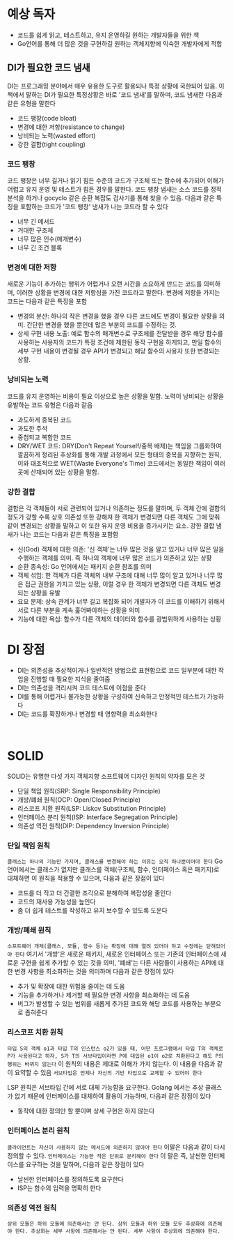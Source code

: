 
# 예상 독자
- 코드를 쉽게 읽고, 테스트하고, 유지 운영하길 원하는 개발자들을 위한 책
- Go언어를 통해 더 많은 것을 구현하길 원하는 객체지향에 익숙한 개발자에게 적합

## DI가 필요한 코드 냄새
DI는 프로그래밍 분야에서 매우 유용한 도구로 활용되나 특정 상황에 국한되어 있음. 이 책에서 말하는 DI가 필요한 특정상황은
바로 '코드 냄새'를 말하며, 코드 냄새란 다음과 같은 유형을 말한다

- 코드 팽창(code bloat)
- 변경에 대한 저항(resistance to change)
- 낭비되는 노력(wasted effort)
- 강한 결합(tight coupling)

### 코드 팽창
코드 팽창은 너무 길거나 읽기 힘든 수준의 코드가 구조체 또는 함수에 추가되어 이해가 어렵고 유지 운영 및 테스트가 힘든 경우를
말한다. 코드 팽창 냄새는 소스 코드를 정적 분석을 하거나 gocyclo 같은 순환 복잡도 검사기를 통해 찾을 수 있음.
다음과 같은 특징을 포함하는 코드가 '코드 팽창' 냄새가 나는 코드라 할 수 있다

- 너무 긴 메서드
- 거대한 구조체
- 너무 많은 인수(매개변수)
- 너무 긴 조건 블록

### 변경에 대한 저항
새로운 기능이 추가하는 행위가 어렵거나 오랜 시간을 소요하게 만드는 코드를 의미하며, 이러한 상황을 변경에 대한 저항성을 가진 코드라고 말한다. 변경에 저항을 가지는 코드는 다음과 같은 특징을 포함

- 변경의 분산: 하나의 작은 변경을 했을 경우 다른 코드에도 변경이 필요한 상황을 의미. 간단한 변경을 했을 뿐인데 많은 부분의 코드를 수정하는 것.
- 상세 구현 내용 노출: 예로 함수의 매개변수로 구조체를 전달받을 경우 해당 함수를 사용하는 사용자의 코드가 특정 조건에 제한된
동작 구현을 하게되고, 만일 함수의 세부 구현 내용이 변경될 경우 API가 변경되고 해당 함수의 사용자 또한 변경되는 상황.
  
### 낭비되는 노력
코드를 유지 운영하는 비용이 필요 이상으로 높은 상황을 말함. 노력이 낭비되는 상황을 유발하는 코드 유형은 다음과 같음

- 과도하게 중복된 코드
- 과도한 주석
- 중첩되고 복합한 코드
- DRY/WET 코드: DRY(Don't Repeat Yourself/중복 배제)는 책임을 그룹화하여 깔끔하게 정리된 추상화를 통해 개발 과정에서
모든 형태의 중복을 지향하는 원칙, 이와 대조적으로 WET(Waste Everyone's Time) 코드에서는 동일한 책임이 여러 곳에 산재되어
  있는 상황을 말함.
  
### 강한 결합
결합은 각 객체들이 서로 관련되어 있거나 의존하는 정도를 말하며, 두 객체 간에 결합의 정도가 강할 수록 상호 의존성 또한 강해져
한 객체가 변경되면 다른 객체도 그에 맞춰 같이 변경되는 상황을 말하고 이 또한 유지 운영 비용을 증가시키는 요소. 강한 결합 냄새가 나는 코드는 다음과 같은 특징을 포함함

- 신(God) 객체에 대한 의존: '신 객체'는 너무 많은 것을 알고 있거나 너무 많은 일을 수행하는 객체를 의미. 즉 하나의 객체에 너무 많은 코드가 의존하고 있는 상황
- 순환 종속성: Go 언어에서는 패키지 순환 참조를 의미
- 객체 섞임: 한 객체가 다른 객체의 내부 구조에 대해 너무 많이 알고 있거나 너무 많은 접근 권한을 가지고 있는 상황, 이럴 경우 한 객체가 변경되면 다른 객체도 변경되는 상황을 유발
- 요요 문제: 상속 관계가 너무 길고 복잡화 되어 개발자가 이 코드를 이해하기 위해서 서로 다른 부분을 계속 훑어봐야하는 상황을 의미
- 기능에 대한 욕심: 함수가 다른 객체의 데이터와 함수를 광범위하게 사용하는 상황


# DI 장점
- DI는 의존성을 추상적이거나 일반적인 방법으로 표현함으로 코드 일부분에 대한 작업을 진행할 때 필요한 지식을 줄여줌
- DI는 의존성을 격리시켜 코드 테스트에 이점을 준다
- DI를 통해 어렵거나 불가능한 상황을 구성하여 신속하고 안정적인 테스트가 가능하다
- DI는 코드를 확장하거나 변경할 때 영향력을 최소화한다

<br>

# SOLID
SOLID는 유명한 다섯 가지 객체지향 소프트웨어 디자인 원칙의 약자를 모은 것

- 단일 책임 원칙(SRP: Single Responsibility Principle)
- 개방/폐쇄 원칙(OCP: Open/Closed Principle)
- 리스코프 치환 원칙(LSP: Liskov Substitution Principle)
- 인터페이스 분리 원칙(ISP: Interface Segregation Principle)
- 의존성 역전 원칙(DIP: Dependency Inversion Principle)

### 단일 책임 원칙
`클래스는 하나의 기능만 가지며, 클래스를 변경해야 하는 이유는 오직 하나뿐이어야 한다`
Go 언어에서는 클래스가 없지만 클래스를 객체(구조체, 함수, 인터페이스 혹은 패키지)로 대체하면 이 원칙을
적용할 수 있으며, 다음과 같은 장점이 있다

- 코드를 더 작고 더 간결한 조각으로 분해하여 복잡성을 줄인다
- 코드의 재사용 가능성을 높인다
- 좀 더 쉽게 테스트를 작성하고 유지 보수할 수 있도록 도운다

### 개방/폐쇄 원칙
`소프트웨어 개체(클래스, 모듈, 함수 등)는 확장에 대해 열려 있어야 하고 수정에는 닫혀있어야 한다`
여기서 '개방'은 새로운 패키지, 새로운 인터페이스 또는 기존의 인터페이스에 새로운 구현을 쉽게 추가할 수 있는 것을 의미, '폐쇄'는 다른 사람들이 사용하는 API에 대한 변경 사항을 최소화하는 것을 의미하며 다음과 같은 장점이 있다

- 추가 및 확장에 대한 위험을 줄이는 데 도움
- 기능을 추가하거나 제거할 때 필요한 변경 사항을 최소화하는 데 도움
- 버그가 발생할 수 있는 범위를 새롭게 추가된 코드와 해당 코드를 사용하는 부분으로 좁혀준다

### 리스코프 치환 원칙
`타입 S의 객체 o1과 타입 T의 인스턴스 o2가 있을 때, 어떤 프로그램에서 타입 T의 객체로 P가 사용된다고
하자, S가 T의 서브타입이라면 P에 대입된 o1이 o2로 치환된다고 해도 P의 행위는 바뀌지 않는다`
이 원칙의 내용은 제대로 이해가 가지 않는다. 이 내용을 다음과 같이 요약할 수 있음
`서브타입은 언제나 자신의 기반 타입으로 교체할 수 있어야 한다`

LSP 원칙은 서브타입 간에 서로 대체 가능함을 요구한다. Golang 에서는 추상 클래스가 없기 때문에 인터페이스를 대체하여 활용이 가능하며, 다음과 같은 장점이 있다

- 동작에 대한 정의만 할 뿐이며 상세 구현은 하지 않는다

### 인터페이스 분리 원칙
`클라이언트는 자신이 사용하지 않는 메서드에 의존하지 않아야 한다`
이말은 다음과 같이 다시 정의할 수 있다. `인터페이스는 가능한 작은 단위로 분리해야 한다` 이 말은 즉, 
날씬한 인터페이스를 요구하는 것을 말하며, 다음과 같은 장점이 있다

- 날씬한 인터페이스를 정의하도록 요구한다
- ISP는 함수의 입력을 명확히 한다


### 의존성 역전 원칙
`상위 모듈은 하위 모듈에 의존해서는 안 된다. 상위 모듈과 하위 모듈 모두 추상화에 의존해야 한다.
추상화는 세부 사항에 의존해서는 안 된다. 세부 사항이 추상화에 의존해야 한다.`
